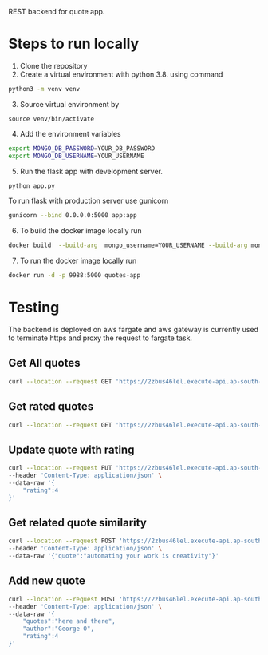 REST backend for quote app.

# Steps to run locally
1. Clone the repository
2. Create a virtual environment with python 3.8. using command 
```bash
python3 -m venv venv
```
3. Source virtual environment by
```
source venv/bin/activate
```
4. Add the environment variables
```bash
export MONGO_DB_PASSWORD=YOUR_DB_PASSWORD
export MONGO_DB_USERNAME=YOUR_USERNAME
```
5. Run the flask app with development server.
```bash
python app.py
```
To run flask with production server use gunicorn
```bash
gunicorn --bind 0.0.0.0:5000 app:app
```
6. To build the docker image locally run 
```bash
docker build  --build-arg  mongo_username=YOUR_USERNAME --build-arg mongo_password=YOUR_DB_PASSWORD -t quotes-app .
```
7. To run the docker image locally run 
```bash
docker run -d -p 9988:5000 quotes-app 
```

# Testing
The backend is deployed on aws fargate and aws gateway is currently used to terminate https and proxy the request to fargate task.

## Get All quotes
```bash
curl --location --request GET 'https://2zbus46lel.execute-api.ap-south-1.amazonaws.com/v1/quote'
```
## Get rated quotes
```bash
curl --location --request GET 'https://2zbus46lel.execute-api.ap-south-1.amazonaws.com/v1/getRatedQuote'
```

## Update quote with rating
```bash
curl --location --request PUT 'https://2zbus46lel.execute-api.ap-south-1.amazonaws.com/v1/quote/5aa45f317832df00040ac9c0' \
--header 'Content-Type: application/json' \
--data-raw '{
    "rating":4
}'
```

## Get related quote similarity 
```bash
curl --location --request POST 'https://2zbus46lel.execute-api.ap-south-1.amazonaws.com/v1/getRelatedQuote' \
--header 'Content-Type: application/json' \
--data-raw '{"quote":"automating your work is creativity"}'
```

## Add new quote
```bash
curl --location --request POST 'https://2zbus46lel.execute-api.ap-south-1.amazonaws.com/v1/quote' \
--header 'Content-Type: application/json' \
--data-raw '{
    "quotes":"here and there",
    "author":"George O",
    "rating":4
}'
```
